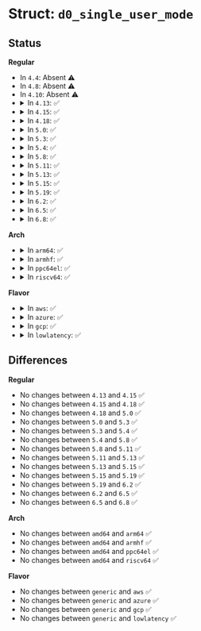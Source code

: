 # Struct: <code>d0_single_user_mode</code>

## Status
<b>Regular</b>
<ul>
<li>
In <code>4.4</code>: Absent ⚠️
</li>
<li>
In <code>4.8</code>: Absent ⚠️
</li>
<li>
In <code>4.10</code>: Absent ⚠️
</li>
<li>
<details>
<summary>In <code>4.13</code>: ✅</summary>

```c
struct d0_single_user_mode {
    __be32 num_locking_objects;
    u8 reserved01;
    u8 reserved02;
    __be16 reserved03;
    __be32 reserved04;
};
```
</details>
</li>
<li>
<details>
<summary>In <code>4.15</code>: ✅</summary>

```c
struct d0_single_user_mode {
    __be32 num_locking_objects;
    u8 reserved01;
    u8 reserved02;
    __be16 reserved03;
    __be32 reserved04;
};
```
</details>
</li>
<li>
<details>
<summary>In <code>4.18</code>: ✅</summary>

```c
struct d0_single_user_mode {
    __be32 num_locking_objects;
    u8 reserved01;
    u8 reserved02;
    __be16 reserved03;
    __be32 reserved04;
};
```
</details>
</li>
<li>
<details>
<summary>In <code>5.0</code>: ✅</summary>

```c
struct d0_single_user_mode {
    __be32 num_locking_objects;
    u8 reserved01;
    u8 reserved02;
    __be16 reserved03;
    __be32 reserved04;
};
```
</details>
</li>
<li>
<details>
<summary>In <code>5.3</code>: ✅</summary>

```c
struct d0_single_user_mode {
    __be32 num_locking_objects;
    u8 reserved01;
    u8 reserved02;
    __be16 reserved03;
    __be32 reserved04;
};
```
</details>
</li>
<li>
<details>
<summary>In <code>5.4</code>: ✅</summary>

```c
struct d0_single_user_mode {
    __be32 num_locking_objects;
    u8 reserved01;
    u8 reserved02;
    __be16 reserved03;
    __be32 reserved04;
};
```
</details>
</li>
<li>
<details>
<summary>In <code>5.8</code>: ✅</summary>

```c
struct d0_single_user_mode {
    __be32 num_locking_objects;
    u8 reserved01;
    u8 reserved02;
    __be16 reserved03;
    __be32 reserved04;
};
```
</details>
</li>
<li>
<details>
<summary>In <code>5.11</code>: ✅</summary>

```c
struct d0_single_user_mode {
    __be32 num_locking_objects;
    u8 reserved01;
    u8 reserved02;
    __be16 reserved03;
    __be32 reserved04;
};
```
</details>
</li>
<li>
<details>
<summary>In <code>5.13</code>: ✅</summary>

```c
struct d0_single_user_mode {
    __be32 num_locking_objects;
    u8 reserved01;
    u8 reserved02;
    __be16 reserved03;
    __be32 reserved04;
};
```
</details>
</li>
<li>
<details>
<summary>In <code>5.15</code>: ✅</summary>

```c
struct d0_single_user_mode {
    __be32 num_locking_objects;
    u8 reserved01;
    u8 reserved02;
    __be16 reserved03;
    __be32 reserved04;
};
```
</details>
</li>
<li>
<details>
<summary>In <code>5.19</code>: ✅</summary>

```c
struct d0_single_user_mode {
    __be32 num_locking_objects;
    u8 reserved01;
    u8 reserved02;
    __be16 reserved03;
    __be32 reserved04;
};
```
</details>
</li>
<li>
<details>
<summary>In <code>6.2</code>: ✅</summary>

```c
struct d0_single_user_mode {
    __be32 num_locking_objects;
    u8 reserved01;
    u8 reserved02;
    __be16 reserved03;
    __be32 reserved04;
};
```
</details>
</li>
<li>
<details>
<summary>In <code>6.5</code>: ✅</summary>

```c
struct d0_single_user_mode {
    __be32 num_locking_objects;
    u8 reserved01;
    u8 reserved02;
    __be16 reserved03;
    __be32 reserved04;
};
```
</details>
</li>
<li>
<details>
<summary>In <code>6.8</code>: ✅</summary>

```c
struct d0_single_user_mode {
    __be32 num_locking_objects;
    u8 reserved01;
    u8 reserved02;
    __be16 reserved03;
    __be32 reserved04;
};
```
</details>
</li>
</ul>
<b>Arch</b>
<ul>
<li>
<details>
<summary>In <code>arm64</code>: ✅</summary>

```c
struct d0_single_user_mode {
    __be32 num_locking_objects;
    u8 reserved01;
    u8 reserved02;
    __be16 reserved03;
    __be32 reserved04;
};
```
</details>
</li>
<li>
<details>
<summary>In <code>armhf</code>: ✅</summary>

```c
struct d0_single_user_mode {
    __be32 num_locking_objects;
    u8 reserved01;
    u8 reserved02;
    __be16 reserved03;
    __be32 reserved04;
};
```
</details>
</li>
<li>
<details>
<summary>In <code>ppc64el</code>: ✅</summary>

```c
struct d0_single_user_mode {
    __be32 num_locking_objects;
    u8 reserved01;
    u8 reserved02;
    __be16 reserved03;
    __be32 reserved04;
};
```
</details>
</li>
<li>
<details>
<summary>In <code>riscv64</code>: ✅</summary>

```c
struct d0_single_user_mode {
    __be32 num_locking_objects;
    u8 reserved01;
    u8 reserved02;
    __be16 reserved03;
    __be32 reserved04;
};
```
</details>
</li>
</ul>
<b>Flavor</b>
<ul>
<li>
<details>
<summary>In <code>aws</code>: ✅</summary>

```c
struct d0_single_user_mode {
    __be32 num_locking_objects;
    u8 reserved01;
    u8 reserved02;
    __be16 reserved03;
    __be32 reserved04;
};
```
</details>
</li>
<li>
<details>
<summary>In <code>azure</code>: ✅</summary>

```c
struct d0_single_user_mode {
    __be32 num_locking_objects;
    u8 reserved01;
    u8 reserved02;
    __be16 reserved03;
    __be32 reserved04;
};
```
</details>
</li>
<li>
<details>
<summary>In <code>gcp</code>: ✅</summary>

```c
struct d0_single_user_mode {
    __be32 num_locking_objects;
    u8 reserved01;
    u8 reserved02;
    __be16 reserved03;
    __be32 reserved04;
};
```
</details>
</li>
<li>
<details>
<summary>In <code>lowlatency</code>: ✅</summary>

```c
struct d0_single_user_mode {
    __be32 num_locking_objects;
    u8 reserved01;
    u8 reserved02;
    __be16 reserved03;
    __be32 reserved04;
};
```
</details>
</li>
</ul>

## Differences
<b>Regular</b>
<ul>
<li>
No changes between <code>4.13</code> and <code>4.15</code> ✅
</li>
<li>
No changes between <code>4.15</code> and <code>4.18</code> ✅
</li>
<li>
No changes between <code>4.18</code> and <code>5.0</code> ✅
</li>
<li>
No changes between <code>5.0</code> and <code>5.3</code> ✅
</li>
<li>
No changes between <code>5.3</code> and <code>5.4</code> ✅
</li>
<li>
No changes between <code>5.4</code> and <code>5.8</code> ✅
</li>
<li>
No changes between <code>5.8</code> and <code>5.11</code> ✅
</li>
<li>
No changes between <code>5.11</code> and <code>5.13</code> ✅
</li>
<li>
No changes between <code>5.13</code> and <code>5.15</code> ✅
</li>
<li>
No changes between <code>5.15</code> and <code>5.19</code> ✅
</li>
<li>
No changes between <code>5.19</code> and <code>6.2</code> ✅
</li>
<li>
No changes between <code>6.2</code> and <code>6.5</code> ✅
</li>
<li>
No changes between <code>6.5</code> and <code>6.8</code> ✅
</li>
</ul>
<b>Arch</b>
<ul>
<li>
No changes between <code>amd64</code> and <code>arm64</code> ✅
</li>
<li>
No changes between <code>amd64</code> and <code>armhf</code> ✅
</li>
<li>
No changes between <code>amd64</code> and <code>ppc64el</code> ✅
</li>
<li>
No changes between <code>amd64</code> and <code>riscv64</code> ✅
</li>
</ul>
<b>Flavor</b>
<ul>
<li>
No changes between <code>generic</code> and <code>aws</code> ✅
</li>
<li>
No changes between <code>generic</code> and <code>azure</code> ✅
</li>
<li>
No changes between <code>generic</code> and <code>gcp</code> ✅
</li>
<li>
No changes between <code>generic</code> and <code>lowlatency</code> ✅
</li>
</ul>
